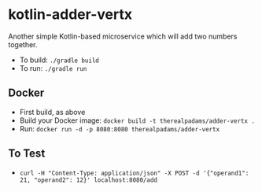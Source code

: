 # kotlin-adder-vertx
Another simple Kotlin-based microservice which will add two numbers together.

- To build: `./gradle build`
- To run: `./gradle run`

## Docker
- First build, as above
- Build your Docker image: `docker build -t therealpadams/adder-vertx .`
- Run: `docker run -d -p 8080:8080 therealpadams/adder-vertx`

## To Test
- `curl -H "Content-Type: application/json" -X POST -d '{"operand1": 21, "operand2": 12}' localhost:8080/add`
